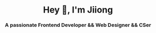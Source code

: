 <h1 align="center">Hey 👋, I'm Jiiong</h1>
<h3 align="center">A passionate Frontend Developer && Web Designer && CSer</h3>

<p align="left">
</p>
